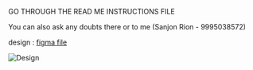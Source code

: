


GO THROUGH THE READ ME INSTRUCTIONS FILE 

You can also ask any doubts there or to me (Sanjon Rion - 9995038572)

design : [figma file](https://www.figma.com/file/uLibrzdrf7kxY7NDtc6cCy/Hackethena?node-id=0%3A1&t=QXrCVtsOClU0yIAb-1)


![Design](https://user-images.githubusercontent.com/84260242/221415258-afe65bd0-ae78-4a14-8c4f-eed6646c0e6a.png)





